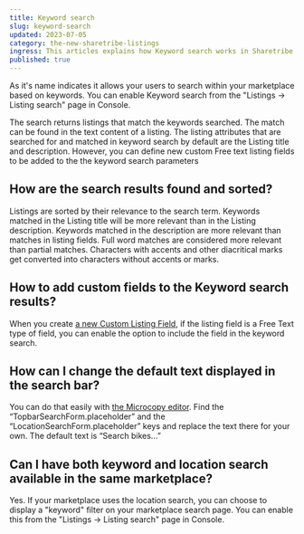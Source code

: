 ```yaml
---
title: Keyword search
slug: keyword-search
updated: 2023-07-05
category: the-new-sharetribe-listings
ingress: This articles explains how Keyword search works in Sharetribe.
published: true
---
```


As it's name indicates it allows your users to search within your
marketplace based on keywords. You can enable Keyword search from the
"Listings -> Listing search" page in Console.

The search returns listings that match the keywords searched. The match
can be found in the text content of a listing. The listing attributes
that are searched for and matched in keyword search by default are the
Listing title and description. However, you can define new custom Free
text listing fields to be added to the the keyword search parameters

## How are the search results found and sorted?

Listings are sorted by their relevance to the search term. Keywords
matched in the Listing title will be more relevant than in the Listing
description. Keywords matched in the description are more relevant than
matches in listing fields. Full word matches are considered more
relevant than partial matches. Characters with accents and other
diacritical marks get converted into characters without accents or
marks.

## How to add custom fields to the Keyword search results?

When you create
[a new Custom Listing Field](https://www.sharetribe.com/docs/the-new-sharetribe/how-to-add-and-edit-listing-fields/),
if the listing field is a Free Text type of field, you can enable the
option to include the field in the keyword search.

## How can I change the default text displayed in the search bar?

You can do that easily with
[the Microcopy editor](https://www.sharetribe.com/docs/the-new-sharetribe/how-to-use-microcopy-editor/).
Find the “TopbarSearchForm.placeholder” and the
“LocationSearchForm.placeholder” keys and replace the text there for
your own. The default text is “Search bikes…”

## Can I have both keyword and location search available in the same marketplace?

Yes. If your marketplace uses the location search, you can choose to
display a "keyword" filter on your marketplace search page. You can
enable this from the "Listings -> Listing search" page in Console.
